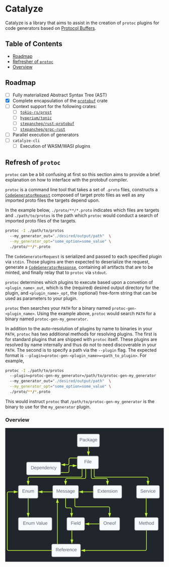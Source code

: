 # Catalyze

Catalyze is a library that aims to assist in the creation of `protoc` plugins
for code generators based on [Protocol Buffers](https://protobuf.dev/).

## Table of Contents

-   [Roadmap](#roadmap)
-   [Refresher of `protoc`](#refresh-of-protoc)
-   [Overview](#overview)

## Roadmap

-   [ ] Fully materialized Abstract Syntax Tree (AST)
-   [x] Complete encapsulation of the [`protobuf`](https://github.com/stepancheg/rust-protobuf/) crate
-   [ ] Context support for the following crates:
    -   [ ] [`tokio-rs/prost`](https://github.com/tokio-rs/prost)
    -   [ ] [`hyperium/tonic`](https://github.com/hyperium/tonic)
    -   [ ] [`stepancheg/rust-protobuf`](https://github.com/stepancheg/rust-protobuf/)
    -   [ ] [`stepancheg/grpc-rust`](https://crates.io/crates/grpc)
-   [ ] Parallel execution of generators
-   [ ] `catalyze-cli`
    -   [ ] Execution of WASM/WASI plugins

## Refresh of `protoc`

`protoc` can be a bit confusing at first so this section aims to provide a brief
explanation on how to interface with the protobuf compiler.

`protoc` is a command line tool that takes a set of `.proto` files, constructs a
[`CodeGeneratorRequest`](https://github.com/protocolbuffers/protobuf/blob/1d6ac5979b909a222db45cb154f0be3a31828324/src/google/protobuf/compiler/plugin.proto#L42-L80)
composed of target proto files as well as any imported proto files the targets depend
upon.

In the example below, `./proto/**/*.proto` indicates which files are targets
and `./path/to/protos` is the path which `protoc` would conduct a search of imported
proto files of the targets.

```sh
protoc -I ./path/to/protos
  --my_generator_out="./desired/output/path"  \
  --my_generator_opt="some_option=some_value" \
  ./proto/**/*.proto
```

The `CodeGeneratorRequest` is serialized and passed to each specified plugin via
`stdin`. Those plugins are then expected to deserialize the request, generate a
[`CodeGeneratorResponse`](https://github.com/protocolbuffers/protobuf/blob/1d6ac5979b909a222db45cb154f0be3a31828324/src/google/protobuf/compiler/plugin.proto#L82-L180),
containing all artifacts that are to be minted, and finally relay that to
`protoc` via `stdout`.

`protoc` determines which plugins to execute based upon a convetion of
`<plugin_name>_out`, which is the (required) desired output directory for the
plugin, and `<plugin_name>_opt`, the (optional) free-form string that can be
used as parameters to your plugin.

`protoc` then searches your `PATH` for a
binary named `protoc-gen-<plugin_name>`. Using the example above, `protoc` would
search `PATH` for a binary named `protoc-gen-my_generator`.

In addition to the auto-resolution of plugins by name to binaries in your
`PATH`, `protoc` has two additional methods for resolving plugins. The first is
for standard plugins that are shipped with `protoc` itself. These plugins are
resolved by name internally and thus do not to need discoverable in your `PATH`.
The second is to specify a path via the `--plugin` flag. The expected format is
`--plugin=protoc-gen-<plugin_name>=<path_to_plugin>`. For example,

```sh
protoc -I ./path/to/protos
  --plugin=protoc-gen-my_generator=/path/to/protoc-gen-my_generator
  --my_generator_out="./desired/output/path"  \
  --my_generator_opt="some_option=some_value" \
  ./proto/**/*.proto
```

This would instruct `protoc` that `/path/to/protoc-gen-my_generator` is the binary to use
for the `my_generator` plugin.

### Overview

<p align="center">
	<img alt="simple graph diagram depicting type relations" src="https://github.com/chanced/catalyze/blob/initial-version/media/graph.svg?raw=true">
</p>
